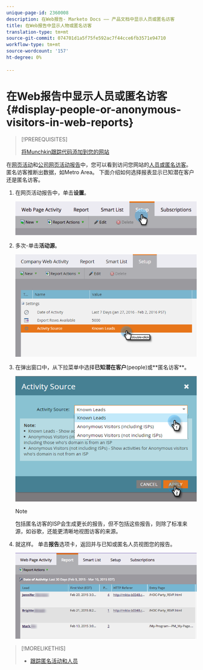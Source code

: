 ```yaml
---
unique-page-id: 2360008
description: 在Web报告- Marketo Docs —— 产品文档中显示人员或匿名访客
title: 在Web报告中显示人物或匿名访客
translation-type: tm+mt
source-git-commit: 074701d1a5f75fe592ac7f44cce6fb3571e94710
workflow-type: tm+mt
source-wordcount: '157'
ht-degree: 0%

---
```



# 在Web报告中显示人员或匿名访客{#display-people-or-anonymous-visitors-in-web-reports}

>[!PREREQUISITES]
>
>[将Munchkin跟踪代码添加到您的网站](../../../../product-docs/administration/additional-integrations/add-munchkin-tracking-code-to-your-website.md)

在[网页活动](../../../../product-docs/reporting/basic-reporting/report-types/web-page-activity-report.md)和[公司网页活动报告](../../../../product-docs/reporting/basic-reporting/report-types/company-web-activity-report.md)中，您可以看到访问您网站的[人员或匿名访客](../../../../product-docs/core-marketo-concepts/smart-lists-and-static-lists/managing-people-in-smart-lists/understanding-anonymous-activity-and-people.md)。 匿名访客推断出数据，如Metro Area。  下面介绍如何选择报表显示已知潜在客户还是匿名访客。

1. 在网页活动报告中，单击&#x200B;**设置**。

   ![](assets/image2015-3-10-11-3a43-3a13.png)

1. 多次-单击&#x200B;**活动源**。

   ![](assets/image2016-2-2-14-3a5-3a59.png)

1. 在弹出窗口中，从下拉菜单中选择**已知潜在客户&#x200B;**(people)或**&#x200B;匿名访客**。

   ![](assets/image2016-2-2-14-3a7-3a8.png)

   >[!NOTE]
   >
   >包括匿名访客的ISP会生成更长的报告，但不包括这些报告，则除了标准来源，如谷歌，还能更清晰地视图访客的来源。

1. 就这样。 单击&#x200B;**报告**&#x200B;选项卡，返回并与已知或匿名人员视图您的报告。

   ![](assets/image2015-3-10-11-3a48-3a36.png)

>[!MORELIKETHIS]
>
>* [跟踪匿名活动和人员](tracking-anonymous-activity-and-people.md)

>



